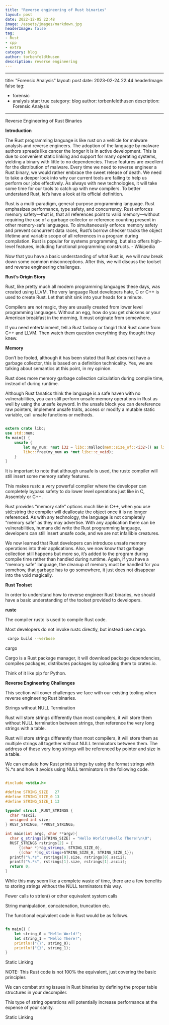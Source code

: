 ```yaml
---
title: "Reverse engineering of Rust binaries"
layout: post
date: 2022-12-05 22:48
image: /assets/images/markdown.jpg
headerImage: false
tag:
- Rust
- cpp
- extra
category: blog
author: torbenfeldthusen
description: reverse engineering
---
```

---
title: "Forensic Analysis"
layout: post
date: 2023-02-24 22:44
headerImage: false
tag:
- forensic
- analysis
star: true
category: blog
author: torbenfeldthusen
description: Forensic Analysis
---



Reverse Engineering of Rust Binaries


**Introduction**

The Rust programming language is like rust on a vehicle for malware analysts and reverse engineers. The adoption of the language by malware authors spreads like cancer the longer it is in active development. This is due to convenient static linking and support for many operating systems, yielding a binary with little to no dependencies. These features are excellent for the distribution of malware. Every time we need to reverse engineer a Rust binary, we would rather embrace the sweet release of death. We need to take a deeper look into why our current tools are failing to help us perform our jobs effectively. As always with new technologies, it will take some time for our tools to catch up with new compilers. To better understand Rust, let’s have a look at its official definition.

Rust is a multi-paradigm, general-purpose programming language. Rust emphasizes performance, type safety, and concurrency. Rust enforces memory safety—that is, that all references point to valid memory—without requiring the use of a garbage collector or reference counting present in other memory-safe languages. To simultaneously enforce memory safety and prevent concurrent data races, Rust’s borrow checker tracks the object lifetime and variable scope of all references in a program during compilation. Rust is popular for systems programming, but also offers high-level features, including functional programming constructs. - Wikipedia

Now that you have a basic understanding of what Rust is, we will now break down some common misconceptions. After this, we will discuss the toolset and reverse engineering challenges.

**Rust’s Origin Story**

Rust, like pretty much all modern programming languages these days, was created using LLVM. The very language Rust developers hate, C or C++ is used to create Rust. Let that shit sink into your heads for a minute.



Compilers are not magic, they are usually created from lower level programming languages. Without an egg, how do you get chickens or your American breakfast in the morning, It must originate from somewhere.

If you need entertainment, tell a Rust fanboy or fangirl that Rust came from C++ and LLVM. Then watch them question everything they thought they knew. 

**Memory**

Don’t be fooled, although it has been stated that Rust does not have a garbage collector, this is based on a definition technicality. Yes, we are talking about semantics at this point, in my opinion. 

Rust does more memory garbage collection calculation during compile time, instead of during runtime.



Although Rust fanatics think the language is a safe haven with no vulnerabilities, you can still perform unsafe memory operations in Rust as well by using the unsafe keyword. In the unsafe block you can dereference raw pointers, implement unsafe traits, access or modify a mutable static variable, call unsafe functions or methods.

```rust

extern crate libc; 
use std::mem;
fn main() {
    unsafe {
        let my_num: *mut i32 = libc::malloc(mem::size_of::<i32>() as libc::size_t) as *mut i32;
        libc::free(my_num as *mut libc::c_void);
    }
}

```

It is important to note that although unsafe is used, the rustc compiler will still insert some memory safety features.

This makes rustc a very powerful compiler where the developer can completely bypass safety to do lower level operations just like in C, Assembly or C++.

Rust provides “memory safe” options much like in C++, when you use std::string the compiler will deallocate the object once it is no longer referenced. As with any technology, the language is not completely “memory safe” as they may advertise. With any application there can be vulnerabilities, humans did write the Rust programming language, developers can still insert unsafe code, and we are not infallible creatures.



We now learned that Rust developers can introduce unsafe memory operations into their applications. Also, we now know that garbage collection still happens but more so, it’s added to the program during compile time rather than handled during runtime. Again, if you have a “memory safe” language, the cleanup of memory must be handled for you somehow, that garbage has to go somewhere, it just does not disappear into the void magically.

**Rust Toolset**

In order to understand how to reverse engineer Rust binaries, we should have a basic understanding of the toolset provided to developers.

**rustc**

The compiler rustc is used to compile Rust code.

Most developers do not invoke rustc directly, but instead use cargo.

```bash
 cargo build --verbose 
```
cargo

Cargo is a Rust package manager, it will download package dependencies, compiles packages, distributes packages by uploading them to crates.io.

Think of it like pip for Python.

**Reverse Engineering Challenges**

This section will cover challenges we face with our existing tooling when reverse engineering Rust binaries.

Strings without NULL Termination

Rust will store strings differently than most compilers, it will store them without NULL termination between strings, then reference the very long strings with a table.

Rust will store strings differently than most compilers, it will store them as multiple strings all together without NULL terminators between them. The address of these very long strings will be referenced by pointer and size in a table.

We can emulate how Rust prints strings by using the format strings with %.*s and how it avoids using NULL terminators in the following code.


```cpp

#include <stdio.h>

#define STRING_SIZE   27
#define STRING_SIZE_0 13
#define STRING_SIZE_1 13

typedef struct _RUST_STRINGS {
  char *ascii;
  unsigned int size;
} RUST_STRINGS, *PRUST_STRINGS;

int main(int argc, char **argv){
  char g_strings[STRING_SIZE] = "Hello World!\nHello There!\n\0";
  RUST_STRINGS rstrings[2] = {
	  {(char *)*&g_strings, STRING_SIZE_0},
	  {(char *)&g_strings+STRING_SIZE_0, STRING_SIZE_1}};
  printf("%.*s", rstrings[0].size, rstrings[0].ascii);
  printf("%.*s", rstrings[1].size, rstrings[1].ascii);
  return 0;
}

```
 

While this may seem like a complete waste of time, there are a few benefits to storing strings without the NULL terminators this way.

Fewer calls to strlen() or other equivalent system calls

String manipulation, concatenation, truncation etc.

The functional equivalent code in Rust would be as follows.


```rust

fn main() {
	let string_0 = "Hello World!";
	let string_1 = "Hello There!";
    println!("{}", string_0);
    println!("{}", string_1);
}

```

Static Linking





 



NOTE: This Rust code is not 100% the equivalent, just covering the basic principles

We can combat string issues in Rust binaries by defining the proper table structures in your decompiler.

This type of string operations will potentially increase performance at the expense of your sanity.

Static Linking




